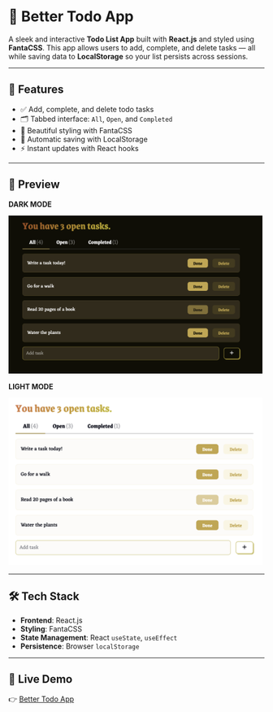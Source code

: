 # 📝 Better Todo App 

A sleek and interactive **Todo List App** built with **React.js** and styled using **FantaCSS**. This app allows users to add, complete, and delete tasks — all while saving data to **LocalStorage** so your list persists across sessions.

---

## 🚀 Features

- ✅ Add, complete, and delete todo tasks  
- 🗂️ Tabbed interface: `All`, `Open`, and `Completed`  
- 🎨 Beautiful styling with FantaCSS 
- 💾 Automatic saving with LocalStorage  
- ⚡ Instant updates with React hooks

---

## 📸 Preview

**DARK MODE**

<img src="https://raw.githubusercontent.com/Z-243/better-todo-app/main/assets/dark-mode.png" width="500" />

**LIGHT MODE**

<img src="https://raw.githubusercontent.com/Z-243/better-todo-app/main/assets/light-mode.png" width="500" />

---

## 🛠️ Tech Stack

- **Frontend**: React.js  
- **Styling**: FantaCSS  
- **State Management**: React `useState`, `useEffect`  
- **Persistence**: Browser `localStorage`

---

## 🚀 Live Demo

👉 [Better Todo App](https://better-todo-app.netlify.app/)
